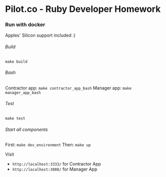 # Pilot.co - Ruby Developer Homework

### Run with docker
Apples' Silicon support included :)

###### Build
`make build`

###### Bash
Contractor app: `make contractor_app_bash`
Manager app: `make manager_app_bash`

###### Test
`make test`

###### Start all components
First: `make dev_environment`
Then: `make up`

Visit
- `http://localhost:3333/` for Contractor App
- `http://localhost:3000/` for Manager App
